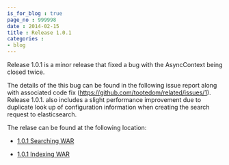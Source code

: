 ```yaml
---
is_for_blog : true
page_no : 999998
date : 2014-02-15
title : Release 1.0.1
categories : 
- blog
---
```


Release 1.0.1 is a minor release that fixed a bug with the AsyncContext being closed twice. 

The details of the this bug can be found in the following issue report along with associated code fix (https://github.com/tootedom/related/issues/1).  
Release 1.0.1. also includes a slight performance improvement due to duplicate look up of configuration information when creating the search request to elasticsearch.

The relase can be found at the following location:

- [1.0.1 Searching WAR](https://oss.sonatype.org/content/repositories/releases/org/greencheek/related/related-web-searching/1.0.1/related-web-searching-1.0.1.war)

- [1.0.1 Indexing WAR](https://oss.sonatype.org/content/repositories/releases/org/greencheek/related/related-web-indexing/1.0.1/related-web-indexing-1.0.1.war)
     